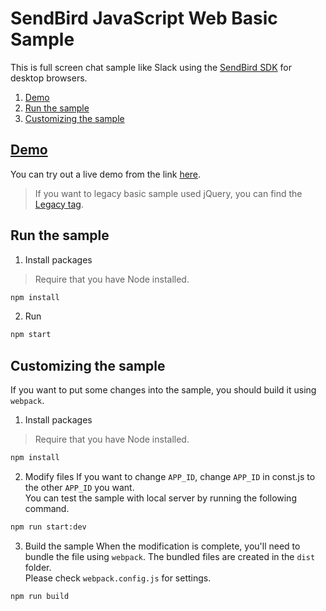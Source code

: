 # SendBird JavaScript Web Basic Sample
This is full screen chat sample like Slack using the [SendBird SDK](https://github.com/smilefam/SendBird-SDK-JavaScript) for desktop browsers.

1. [Demo](#demo)
1. [Run the sample](#run-the-sample)
1. [Customizing the sample](#customizing-the-sample)

## [Demo](https://sample.sendbird.com/basic)
You can try out a live demo from the link [here](https://sample.sendbird.com/basic).

> If you want to legacy basic sample used jQuery, you can find the [Legacy tag](https://github.com/smilefam/SendBird-JavaScript/tree/Legacy(WebBasic)). 


## Run the sample
1. Install packages

> Require that you have Node installed.

```bash
npm install
```

2. Run

```bash
npm start
```

## Customizing the sample
If you want to put some changes into the sample, you should build it using `webpack`.  

1. Install packages

> Require that you have Node installed.

```bash
npm install
``` 

2. Modify files
If you want to change `APP_ID`, change `APP_ID` in const.js to the other `APP_ID` you want.  
You can test the sample with local server by running the following command.  

```bash
npm run start:dev
``` 

3. Build the sample
When the modification is complete, you'll need to bundle the file using `webpack`. The bundled files are created in the `dist` folder.  
Please check `webpack.config.js` for settings.    

```bash
npm run build
```
